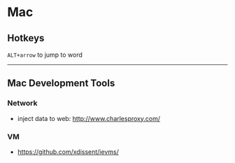 # Mac

## Hotkeys
`ALT+arrow` to jump to word

---

## Mac Development Tools

### Network
- inject data to web: http://www.charlesproxy.com/

### VM
- https://github.com/xdissent/ievms/